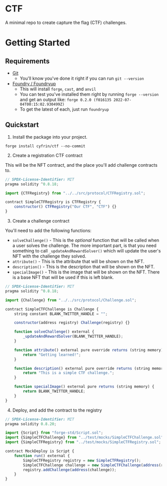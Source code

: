 # CTF

A minimal repo to create capture the flag (CTF) challenges. 

# Getting Started

## Requirements

-   [Git](https://git-scm.com/book/en/v2/Getting-Started-Installing-Git)  
    -   You'll know you've done it right if you can run `git --version`
-   [Foundry / Foundryup](https://github.com/gakonst/foundry)
    -   This will install `forge`, `cast`, and `anvil`
    -   You can test you've installed them right by running `forge --version` and get an output like: `forge 0.2.0 (f016135 2022-07-04T00:15:02.930499Z)`
    -   To get the latest of each, just run `foundryup`

## Quickstart

1. Install the package into your project.

```
forge install cyfrin/ctf --no-commit
```

2. Create a registration CTF contract

This will be the NFT contract, and the place you'll add challenge contracts to. 

```javascript
// SPDX-License-Identifier: MIT
pragma solidity ^0.8.18;

import {CTFRegistry} from "../../src/protocol/CTFRegistry.sol";

contract SimpleCTFRegistry is CTFRegistry {
    constructor() CTFRegistry("Our CTF", "CTF") {}
}
```

3. Create a challenge contract

You'll need to add the following functions:

- `solveChallenge()` - This is the *optional* function that will be called when a user solves the challenge. The more important part, is that you need something to call `_updateAndRewardSolver()` which will update the user's NFT with the challenge they solved.
- `attribute()` - This is the attribute that will be shown on the NFT. 
- `description()` - This is the description that will be shown on the NFT.
- `specialImage()` - This is the image that will be shown on the NFT. There is a base NFT that will be used if this is left blank. 

```javascript
// SPDX-License-Identifier: MIT
pragma solidity ^0.8.18;

import {Challenge} from "../../src/protocol/Challenge.sol";

contract SimpleCTFChallenge is Challenge {
    string constant BLANK_TWITTER_HANDLE = "";

    constructor(address registry) Challenge(registry) {}

    function solveChallenge() external {
        _updateAndRewardSolver(BLANK_TWITTER_HANDLE);
    }

    function attribute() external pure override returns (string memory) {
        return "Getting learned!";
    }

    function description() external pure override returns (string memory) {
        return "This is a simple CTF challenge.";
    }

    function specialImage() external pure returns (string memory) {
        return BLANK_TWITTER_HANDLE;
    }
}

```


4. Deploy, and add the contract to the registry

```javascript
// SPDX-License-Identifier: MIT
pragma solidity 0.8.20;

import {Script} from "forge-std/Script.sol";
import {SimpleCTFChallenge} from "../test/mocks/SimpleCTFChallenge.sol";
import {SimpleCTFRegistry} from "../test/mocks/SimpleCTFRegistry.sol";

contract MockDeploy is Script {
    function run() external {
        SimpleCTFRegistry registry = new SimpleCTFRegistry();
        SimpleCTFChallenge challenge = new SimpleCTFChallenge(address(registry));
        registry.addChallenge(address(challenge));
    }
}
```

